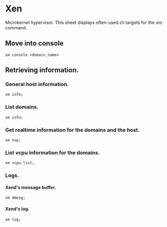 # Xen

Microkernel hypervisor. This sheet displays often-used cli targets for the xm command.


## Move into console

    xm console <domain_name>

## Retrieving information.

### General host information.

    xm info;


### List domains.

    xm info;


### Get realtime information for the domains and the host.

    xm top;


### List vcpu information for the domains.

    xm vcpu-list;


### Logs.

#### Xend's message buffer.

    xm dmesg;


#### Xend's log.

    xm log;
